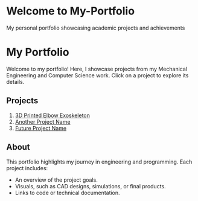 # Welcome to My-Portfolio
My personal portfolio showcasing academic projects and achievements

# My Portfolio

Welcome to my portfolio! Here, I showcase projects from my Mechanical Engineering and Computer Science work. Click on a project to explore its details.

## Projects

1. [3D Printed Elbow Exoskeleton](https://github.com/YusufWong/My-Portfolio/tree/main/Projects/ElbowExoskeleton)
2. [Another Project Name](https://github.com/YusufWong/My-Portfolio/tree/main/Projects/AnotherProject)
3. [Future Project Name](https://github.com/YusufWong/My-Portfolio/tree/main/Projects/FutureProject)

## About

This portfolio highlights my journey in engineering and programming. Each project includes:
- An overview of the project goals.
- Visuals, such as CAD designs, simulations, or final products.
- Links to code or technical documentation.
